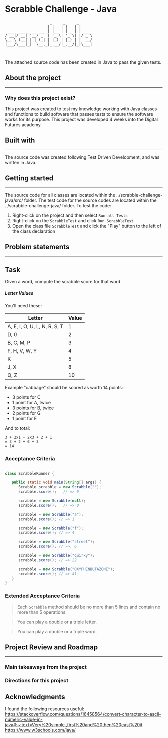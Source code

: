 Scrabble Challenge - Java
=========================
```
                    _     _     _      
                   | |   | |   | |     
 ___  ___ _ __ __ _| |__ | |__ | | ___ 
/ __|/ __| '__/ _` | '_ \| '_ \| |/ _ \
\__ \ (__| | | (_| | |_) | |_) | |  __/
|___/\___|_|  \__,_|_.__/|_.__/|_|\___|
                                       
                                       
```

The attached source code has been created in Java to pass the given tests.

## About the project
---
### Why does this project exist?
This project was created to test my knowledge working with Java classes and functions to build software that passes tests to ensure the software works for its purpose.
This project was developed 4 weeks into the Digital Futures academy.

## Built with
---
The source code was created following Test Driven Development, and was written in Java.

## Getting started
---
The source code for all classes are located within the ../scrabble-challenge-java/src/ folder.
The test code for the source codes are located within the ../scrabble-challenge-java/ folder.
To test the code:
1. Right-click on the project and then select `Run all Tests`
2. Right-click on the `ScrabbleTest` and click `Run ScrabbleTest`
3. Open the class file `ScrabbleTest` and click the "Play" button to the left of the class declaration

## Problem statements
---
## Task

Given a word, compute the scrabble score for that word.

##### Letter Values

You'll need these:

| Letter                        | Value  |
| ----                          |  ----  |
| A, E, I, O, U, L, N, R, S, T  |     1  |
| D, G                          |     2  |
| B, C, M, P                    |     3  |
| F, H, V, W, Y                 |     4  |
| K                             |     5  |
| J, X                          |     8  |
| Q, Z                          |     10 |

Example
"cabbage" should be scored as worth 14 points:

- 3 points for C
- 1 point for A, twice
- 3 points for B, twice
- 2 points for G
- 1 point for E

And to total:

```
3 + 2x1 + 2x3 + 2 + 1
= 3 + 2 + 6 + 3
= 14
```

### Acceptance Criteria

```java

class ScrabbleRunner {

   public static void main(String[] args) {
      Scrabble scrabble = new Scrabble("");
      scrabble.score();   // => 0

      scrabble = new Scrabble(null);
      scrabble.score();   // => 0

      scrabble = new Scrabble("a");
      scrabble.score(); // => 1

      scrabble = new Scrabble("f");
      scrabble.score(); // => 4

      scrabble = new Scrabble("street");
      scrabble.score(); // =>, 6

      scrabble = new Scrabble("quirky");
      scrabble.score(); // => 22

      scrabble = new Scrabble("OXYPHENBUTAZONE");
      scrabble.score(); // => 41
   }
}
```

### Extended Acceptance Criteria
> Each `Scrabble` method should be no more than 5 lines and contain no more than 5 operations.

> You can play a double or a triple letter.

> You can play a double or a triple word. 


## Project Review and Roadmap
---
### Main takeaways from the project


### Directions for this project


## Acknowledgments

I found the following resources useful:
https://stackoverflow.com/questions/16458564/convert-character-to-ascii-numeric-value-in-java#:~:text=Very%20simple.,first%20and%20then%20cast%20it.
https://www.w3schools.com/java/

